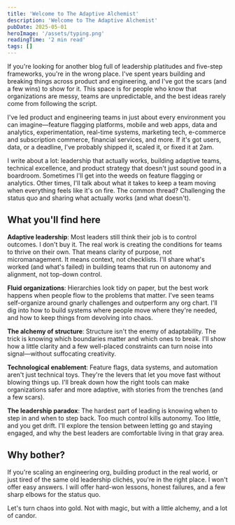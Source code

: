 ```yaml
---
title: 'Welcome to The Adaptive Alchemist'
description: 'Welcome to The Adaptive Alchemist'
pubDate: 2025-05-01
heroImage: '/assets/typing.png'
readingTime: '2 min read'
tags: []
---
```


If you're looking for another blog full of leadership platitudes and five-step frameworks, you're in the wrong place. I've spent years building and breaking things across product and engineering, and I've got the scars (and a few wins) to show for it. This space is for people who know that organizations are messy, teams are unpredictable, and the best ideas rarely come from following the script.

I've led product and engineering teams in just about every environment you can imagine—feature flagging platforms, mobile and web apps, data and analytics, experimentation, real-time systems, marketing tech, e-commerce and subscription commerce, financial services, and more. If it's got users, data, or a deadline, I've probably shipped it, scaled it, or fixed it at 2am.

I write about a lot: leadership that actually works, building adaptive teams, technical excellence, and product strategy that doesn't just sound good in a boardroom. Sometimes I'll get into the weeds on feature flagging or analytics. Other times, I'll talk about what it takes to keep a team moving when everything feels like it's on fire. The common thread? Challenging the status quo and sharing what actually works (and what doesn't).

## What you'll find here

**Adaptive leadership**: Most leaders still think their job is to control outcomes. I don't buy it. The real work is creating the conditions for teams to thrive on their own. That means clarity of purpose, not micromanagement. It means context, not checklists. I'll share what's worked (and what's failed) in building teams that run on autonomy and alignment, not top-down control.

**Fluid organizations**: Hierarchies look tidy on paper, but the best work happens when people flow to the problems that matter. I've seen teams self-organize around gnarly challenges and outperform any org chart. I'll dig into how to build systems where people move where they're needed, and how to keep things from devolving into chaos.

**The alchemy of structure**: Structure isn't the enemy of adaptability. The trick is knowing which boundaries matter and which ones to break. I'll show how a little clarity and a few well-placed constraints can turn noise into signal—without suffocating creativity.

**Technological enablement**: Feature flags, data systems, and automation aren't just technical toys. They're the levers that let you move fast without blowing things up. I'll break down how the right tools can make organizations safer and more adaptive, with stories from the trenches (and a few scars).

**The leadership paradox**: The hardest part of leading is knowing when to step in and when to step back. Too much control kills autonomy. Too little, and you get drift. I'll explore the tension between letting go and staying engaged, and why the best leaders are comfortable living in that gray area.

## Why bother?

If you're scaling an engineering org, building product in the real world, or just tired of the same old leadership clichés, you're in the right place. I won't offer easy answers. I will offer hard-won lessons, honest failures, and a few sharp elbows for the status quo.

Let's turn chaos into gold. Not with magic, but with a little alchemy, and a lot of candor.
